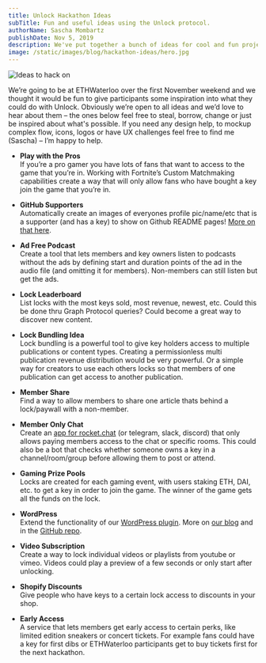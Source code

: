 ```yaml
---
title: Unlock Hackathon Ideas
subTitle: Fun and useful ideas using the Unlock protocol.
authorName: Sascha Mombartz
publishDate: Nov 5, 2019
description: We've put together a bunch of ideas for cool and fun projects that could be hacked on. Take the ideas, run with them, be inspired or do something completely different.
image: /static/images/blog/hackathon-ideas/hero.jpg
---
```


![Ideas to hack on](/static/images/blog/hackathon-ideas/hero.jpg)

We’re going to be at ETHWaterloo over the first November weekend and we thought it would be fun to give participants some inspiration into what they could do with Unlock. Obviously we’re open to all ideas and we’d love to hear about them – the ones below feel free to steal, borrow, change or just be inspired about what's possible. If you need any design help, to mockup complex flow, icons, logos or have UX challenges feel free to find me (Sascha) – I’m happy to help.

*   **Play with the Pros** \
If you’re a pro gamer you have lots of fans that  want to access to the game that you’re in. Working with Fortnite’s Custom Matchmaking capabilities create a way that will only allow fans who have bought a key join the game that you’re in.

*   **GitHub Supporters** \
Automatically create an images of everyones profile pic/name/etc that is a supporter (and has a key) to show on Github README pages! [More on that here](https://unlock-protocol.com/blog/unlock-donations/).

*   **Ad Free Podcast** \
Create a tool that lets members and key owners listen to podcasts without the ads by defining start and duration points of the ad in the audio file (and omitting it for members). Non-members can still listen but get the ads.

*   **Lock Leaderboard** \
List locks with the most keys sold, most revenue, newest, etc. Could this be done thru Graph Protocol queries? Could become a great way to discover new content.

*   **Lock Bundling Idea** \
Lock bundling is a powerful tool to give key holders access to multiple publications or content types. Creating a permissionless multi publication revenue distribution would be very powerful. Or a simple way for creators to use each others locks so that members of one publication can get access to another publication.

*   **Member Share** \
Find a way to allow members to share one article thats behind a lock/paywall with a non-member.

*   **Member Only Chat** \
Create an [app for rocket.chat](https://rocket.chat/docs/developer-guides/developing-apps/#what-is-a-rocketchat-app) (or telegram, slack, discord) that only allows paying members access to the chat or specific rooms. This could also be a bot that checks whether someone owns a key in a channel/room/group before allowing them to post or attend.

*   **Gaming Prize Pools** \
Locks are created for each gaming event, with users staking ETH, DAI, etc. to get a key in order to join the game. The winner of the game gets all the funds on the lock.

*   **WordPress** \
Extend the functionality of our [WordPress plugin](https://github.com/unlock-protocol/unlock-wordpress-plugin,). More on [our blog](https://unlock-protocol.com/blog/wordpress-plugin/) and in the [GitHub repo](https://wordpress.org/plugins/unlock-protocol/).

*   **Video Subscription** \
Create a way to lock individual videos or playlists from youtube or vimeo. Videos could play a preview of a few seconds or only start after unlocking.

*   **Shopify Discounts** \
Give people who have keys to a certain lock access to discounts in your shop.

*   **Early Access** \
A service that lets members get early access to certain perks, like limited edition sneakers or concert tickets. For example fans could have a key for first dibs or ETHWaterloo participants get to buy tickets first for the next hackathon.
